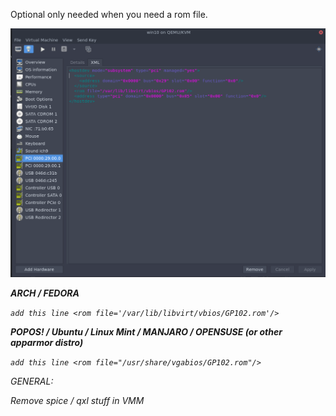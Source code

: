 
Optional only needed when you need a rom file.

![image](uploads/ec7bccb488dc1ef5c4ea16034e1d9055/image.png)

<hostdev mode="subsystem" type="pci" managed="yes">
  <source>
    <address domain="0x0000" bus="0x29" slot="0x00" function="0x0"/>
  </source>
  <address type="pci" domain="0x0000" bus="0x06" slot="0x00" function="0x0"/>
</hostdev>


**ARCH / FEDORA**

`add this line <rom file='/var/lib/libvirt/vbios/GP102.rom'/> `

**POPOS! / Ubuntu / Linux Mint / MANJARO / OPENSUSE (or other apparmor distro)**

`add this line <rom file="/usr/share/vgabios/GP102.rom"/> `


GENERAL:

Remove spice / qxl stuff in VMM


